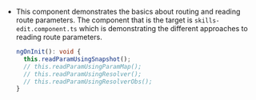 - This component demonstrates the basics about routing and reading route parameters. The component that is the target is `skills-edit.component.ts` which is demonstrating the different approaches to reading route parameters.

  ```typescript
  ngOnInit(): void {
    this.readParamUsingSnapshot();
    // this.readParamUsingParamMap();
    // this.readParamUsingResolver();
    // this.readParamUsingResolverObs();
  }
  ```
